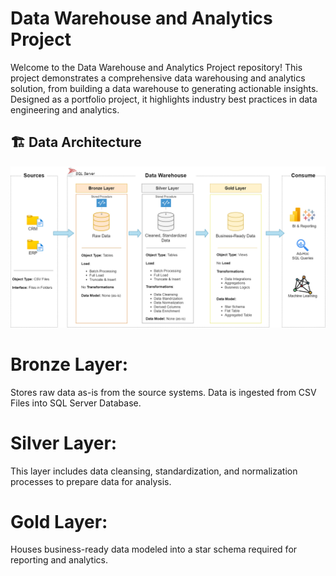 ﻿# Data Warehouse and Analytics Project
 
Welcome to the Data Warehouse and Analytics Project repository! 
This project demonstrates a comprehensive data warehousing and analytics solution, from building a data warehouse to generating actionable insights. Designed as a portfolio project, it highlights industry best practices in data engineering and analytics.


## 🏗️ Data Architecture

![Data Architecture](https://github.com/zunairanureen/crm_erp_datawarehouse_project/raw/main/data_architecture.png)

# Bronze Layer: 
Stores raw data as-is from the source systems. Data is ingested from CSV Files into SQL Server Database.
# Silver Layer: 
This layer includes data cleansing, standardization, and normalization processes to prepare data for analysis.
# Gold Layer: 
Houses business-ready data modeled into a star schema required for reporting and analytics.
